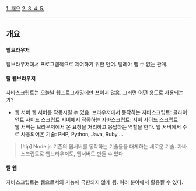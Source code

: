 
[1. 개요](#개요)
[2. ](#)
[3. ](#)
[4. ](#)
[5. ](#)

---

## 개요

#### 웹브라우저
웹브라우저에서 프로그램적으로 제어하기 위한 언어. 뗄레야 뗄 수 없는 관계.

#### 탈 웹브라우저
자바스크립트는 오늘날 웹프로그래밍에만 쓰이지 않음.
그러면 어떤 용도로 사용되는가?
- 웹 서버
웹 서버를 작동시킬 수 있음.
브라우저에서 동작하는 자바스크립트: 클라이언트 사이드 스크립트
서버에서 작동하는 자바스크립트: 서버 사이드 스크립트 <br/>
웹 서버는 브라우저에서 온 요청을 처리하고 응답하는 역할을 한다.
웹 서버에서 주로 사용되어온 기술: PHP, Python, Java, Ruby ...
>[!tip] Node.js
>기존의 웹서버를 동작하는 기술들을 대체하는 새로운 기술.
>자바스크립트로 웹브라우저도, 웹서버도 만들 수 있다.

#### 탈 웹
자바스크립트는 웹으로서의 기능에 국한되지 않게 됨.
여러 분야에서 활용될 수 있다.


